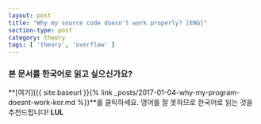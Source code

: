 ```yaml
---
layout: post
title: "Why my source code doesn't work properly? [ENG]"
section-type: post
category: theory
tags: [ 'theory', 'overflow' ]
---
```

### 본 문서를 한국어로 읽고 싶으신가요?
**[여기]({{ site.baseurl }}{% link _posts/2017-01-04-why-my-program-doesnt-work-kor.md %})**를 클릭하세요. 영어를 잘 못하므로 한국어로 읽는 것을 추천드립니다! **LUL**
